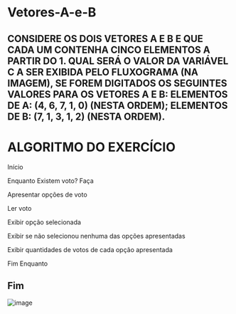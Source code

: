 # Vetores-A-e-B
CONSIDERE OS DOIS VETORES A E B E QUE CADA UM CONTENHA CINCO ELEMENTOS A PARTIR DO 1. QUAL SERÁ O VALOR DA VARIÁVEL C A SER EXIBIDA PELO FLUXOGRAMA (NA IMAGEM), SE FOREM DIGITADOS OS SEGUINTES VALORES PARA OS VETORES A E B:  ELEMENTOS DE A: (4, 6, 7, 1, 0) (NESTA ORDEM); ELEMENTOS DE B: (7, 1, 3, 1, 2) (NESTA ORDEM).
------------------------------------------------------
# ALGORITMO DO EXERCÍCIO

Início

Enquanto Existem voto? Faça

Apresentar opções de voto 
	
Ler voto 

Exibir opção selecionada
	
Exibir se não selecionou nenhuma das opções apresentadas
	
Exibir quantidades de votos de cada opção apresentada
	
 Fim Enquanto    

Fim
------------------------------------------------------
![image](https://user-images.githubusercontent.com/103973688/173469608-1871a8fe-6827-4f53-878e-39ec49720e18.png)


